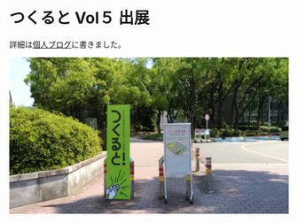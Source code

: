 # つくると Vol５ 出展

詳細は[個人ブログ](https://memorandums.hatenablog.com/entry/2018/07/17/083928)に書きました。

![](1.jpg)